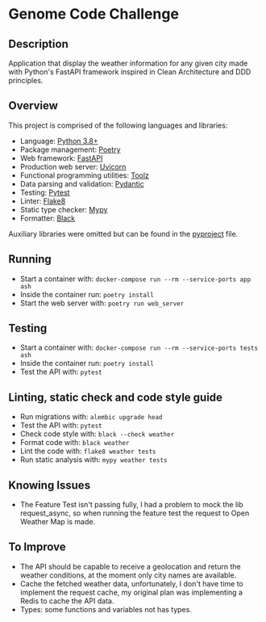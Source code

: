 # Genome Code Challenge

## Description

 Application that display the weather information for any given city made with Python's FastAPI framework inspired in Clean Architecture and DDD principles.

## Overview

This project is comprised of the following languages and libraries:

* Language: [Python 3.8+](https://www.python.org/)
* Package management: [Poetry](https://python-poetry.org/)
* Web framework: [FastAPI](https://fastapi.tiangolo.com/)
* Production web server: [Uvicorn](http://www.uvicorn.org/)
* Functional programming utilities: [Toolz](https://toolz.readthedocs.io/en/latest/)
* Data parsing and validation: [Pydantic](https://pydantic-docs.helpmanual.io/)
* Testing: [Pytest](https://docs.pytest.org/en/latest/)
* Linter: [Flake8](https://flake8.pycqa.org/en/latest/)
* Static type checker: [Mypy](https://mypy.readthedocs.io/en/stable/index.html)
* Formatter: [Black](https://github.com/psf/black)

Auxiliary libraries were omitted but can be found in the [pyproject](https://github.com/gustavorodarte/weather-api/blob/master/pyproject.toml) file.


## Running

* Start a container with: `docker-compose run --rm --service-ports app ash`
* Inside the container run: `poetry install`
* Start the web server with: `poetry run web_server`


## Testing

* Start a container with: `docker-compose run --rm --service-ports tests ash`
* Inside the container run: `poetry install`
* Test the API with: `pytest`


## Linting, static check and code style guide

* Run migrations with: `alembic upgrade head`
* Test the API with: `pytest`
* Check code style with: `black --check weather`
* Format code with: `black weather`
* Lint the code with: `flake8 weather tests`
* Run static analysis with: `mypy weather tests`


## Knowing Issues

* The Feature Test isn't passing fully, I had a problem to mock the lib request_async, so when running the feature test the request to Open Weather Map is made.

## To Improve

* The API should be capable to receive a geolocation and return the weather conditions, at the moment only city names are available.
* Cache the fetched weather data, unfortunately, I don't have time to implement the request cache, my original plan was implementing a Redis to cache the API data.
* Types: some functions and variables not has types.


